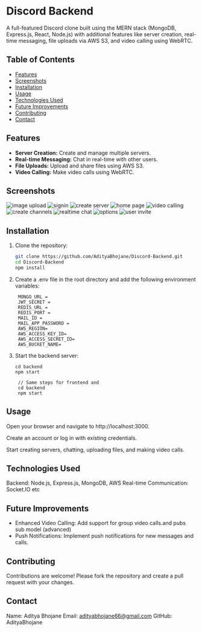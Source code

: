 # Discord Backend 

A full-featured Discord clone built using the MERN stack (MongoDB, Express.js, React, Node.js) with additional features like server creation, real-time messaging, file uploads via AWS S3, and video calling using WebRTC.

## Table of Contents
- [Features](#features)
- [Screenshots](#screenshots)
- [Installation](#installation)
- [Usage](#usage)
- [Technologies Used](#technologies-used)
- [Future Improvements](#future-improvements)
- [Contributing](#contributing)
- [Contact](#contact)

## Features
- **Server Creation:** Create and manage multiple servers.
- **Real-time Messaging:** Chat in real-time with other users.
- **File Uploads:** Upload and share files using AWS S3.
- **Video Calling:** Make video calls using WebRTC.

## Screenshots
![image upload](<./images/Screenshot 2025-02-10 232659.png>) 
![signin](<./images/Screenshot 2025-02-10 232208.png>) 
![create server](<./images/Screenshot 2025-02-10 232236.png>) 
![home page](<./images/Screenshot 2025-02-10 232328.png>) 
![video calling](<./images/Screenshot 2025-02-10 232521.png>) 
![create channels](<./images/Screenshot 2025-02-10 232553.png>)
![realtime chat](<./images/Screenshot 2025-02-10 232738.png>) 
![options](<./images/Screenshot 2025-02-10 232813.png>) 
![user invite](<./images/Screenshot 2025-02-10 232820.png>)


## Installation
1. Clone the repository:
   ```bash
   git clone https://github.com/AdityaBhojane/Discord-Backend.git
   cd Discord-Backend
   npm install

   ```  
2. Create a .env file in the root directory and add the following environment variables:

   ``` 
    MONGO_URL = 
    JWT_SECRET = 
    REDIS_URL = 
    REDIS_PORT =
    MAIL_ID = 
    MAIL_APP_PASSWORD =
    AWS_REGION=
    AWS_ACCESS_KEY_ID=
    AWS_ACCESS_SECRET_ID=
    AWS_BUCKET_NAME=

   ``` 
3. Start the backend server:

   ```
   cd backend
   npm start

    // Same steps for frontend and 
    cd backend
    npm start

   ``` 

## Usage
Open your browser and navigate to http://localhost:3000.

Create an account or log in with existing credentials.

Start creating servers, chatting, uploading files, and making video calls.

## Technologies Used
Backend: Node.js, Express.js, MongoDB, AWS
Real-time Communication: Socket.IO etc

## Future Improvements
- Enhanced Video Calling: Add support for group video calls.and pubs sub model (advanced)
- Push Notifications: Implement push notifications for new messages and calls.

## Contributing
Contributions are welcome! Please fork the repository and create a pull request with your changes.


## Contact
Name: Aditya Bhojane
Email: adityabhojane66@gmail.com
GitHub: AdityaBhojane